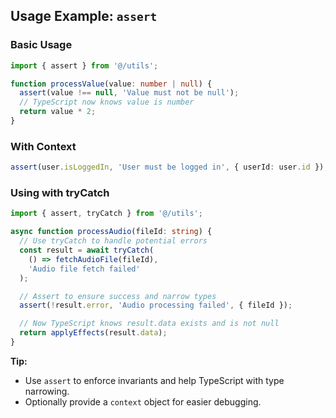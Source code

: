 ## Usage Example: `assert`

### Basic Usage

```typescript
import { assert } from '@/utils';

function processValue(value: number | null) {
  assert(value !== null, 'Value must not be null');
  // TypeScript now knows value is number
  return value * 2;
}
```

### With Context

```typescript
assert(user.isLoggedIn, 'User must be logged in', { userId: user.id });
```

### Using with tryCatch

```typescript
import { assert, tryCatch } from '@/utils';

async function processAudio(fileId: string) {
  // Use tryCatch to handle potential errors
  const result = await tryCatch(
    () => fetchAudioFile(fileId),
    'Audio file fetch failed'
  );

  // Assert to ensure success and narrow types
  assert(!result.error, 'Audio processing failed', { fileId });

  // Now TypeScript knows result.data exists and is not null
  return applyEffects(result.data);
}
```

**Tip:**

- Use `assert` to enforce invariants and help TypeScript with type narrowing.
- Optionally provide a `context` object for easier debugging.
